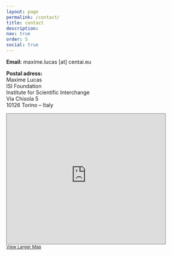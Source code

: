```yaml
---
layout: page
permalink: /contact/
title: contact
description: 
nav: true
order: 5
social: true
---
```



**Email:** maxime.lucas [at] centai.eu  

**Postal adress:**  
Maxime Lucas  
ISI Foundation  
Institute for Scientific Interchange  
Via Chisola 5  
10126 Torino – Italy  

<iframe width="425" height="350" frameborder="0" scrolling="no" marginheight="0" marginwidth="0" src="https://www.openstreetmap.org/export/embed.html?bbox=7.667330503463745%2C45.039997178273765%2C7.669833004474641%2C45.041356080572015&amp;layer=mapnik" style="border: 1px solid grey"></iframe><br/><small><a href="https://www.openstreetmap.org/#map=19/45.04068/7.66858">View Larger Map</a></small>
